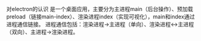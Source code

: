 对electron的认识
是一个桌面应用，主要分为主进程main（后台操作）、预加载preload（链接main-index）、渲染进程index（实现可视化），main和index通过进程通信链接。
进程通信包括：渲染进程->主进程（单向）、渲染进程<->主进程（双向）、主进程->渲染进程。
